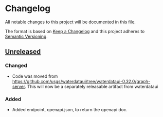 # Changelog
All notable changes to this project will be documented in this file.

The format is based on [Keep a Changelog](http://keepachangelog.com/en/1.0.0/)
and this project adheres to [Semantic Versioning](http://semver.org/spec/v2.0.0.html).

## [Unreleased](https://github.com/usgs/wdfn-graph-server/master)
### Changed
-   Code was moved from <https://github.com/usgs/waterdataui/tree/waterdataui-0.32.0/graph-server>.
This will now be a separately releasable artifact from waterdataui

### Added
-   Added endpoint, openapi.json, to return the openapi doc.